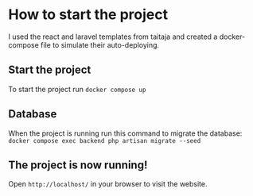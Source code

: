 # How to start the project

I used the react and laravel templates from taitaja and created a docker-compose file to simulate their auto-deploying.

<!-- ## Frontend

Go to the frontend directory

run `npm i`

## Backend

Go to the backend directory

run `composer install` -->

## Start the project

To start the project run `docker compose up`

## Database

When the project is running run this command to migrate the database:
`docker compose exec backend php artisan migrate --seed`

## The project is now running!

Open `http://localhost/` in your browser to visit the website.